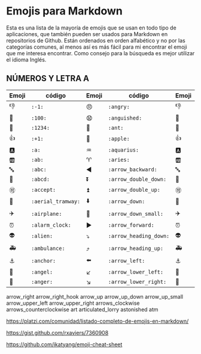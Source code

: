 # Emojis para Markdown

Esta es una lista de la mayoría de emojis que se usan en todo tipo de aplicaciones, que también pueden ser usados para Markdown en repositorios de Github. Están ordenados en orden alfabético y no por las categorías comunes, al menos así es más fácil para mi encontrar el emoji que me interesa encontrar. Como consejo para la búsqueda es mejor utilizar el idioma Inglés.

## NÚMEROS Y LETRA A

| Emoji  | código | Emoji  | código | Emoji  | código |
| ------------- | ------------- | ------------- | ------------- | ------------- | ------------- |
| :-1:  | `:-1:`  | :angry:  | `:angry:`  | :-1:  | `:-1:`  |
| :100:  | `:100:`  | :anguished:  | `:anguished:`  | :100:  | `:100:`  |
| :1234:  | `:1234:` | :ant:  | `:ant:` | :1234:  | `:1234:` |
| :+1: | `:+1:` | :apple: | `:apple:` | :+1: | `:+1:` |
| :a:  | `:a:`  | :aquarius:  | `:aquarius:`  | :a:  | `:a:`  |
| :ab:  | `:ab:`  | :aries:  | `:aries:`  | :ab:  | `:ab:`  |
| :abc:  | `:abc:`  | :arrow_backward:  | `:arrow_backward:`  | :abc:  | `:abc:`  |
| :abcd:  | `:abcd:`  | :arrow_double_down:  | `:arrow_double_down:`  | :abcd:  | `:abcd:`  |
| :accept:  | `:accept:`  | :arrow_double_up:  | `:arrow_double_up:`  | :accept:  | `:accept:`  |
| :aerial_tramway:  | `:aerial_tramway:` | :arrow_down:  | `:arrow_down:` | :aerial_tramway:  | `:aerial_tramway:` |
| :airplane: | `:airplane:` | :arrow_down_small: | `:arrow_down_small:` | :airplane: | `:airplane:` |
| :alarm_clock:  | `:alarm_clock:`  | :arrow_forward:  | `:arrow_forward:`  | :alarm_clock:  | `:alarm_clock:`  |
| :alien:  | `:alien:`  | :arrow_heading_down:  | `:arrow_heading_down:`  | :alien:  | `:alien:`  |
| :ambulance:  | `:ambulance:`  | :arrow_heading_up:  | `:arrow_heading_up:`  | :ambulance:  | `:ambulance:`  |
| :anchor:  | `:anchor:`  | :arrow_left:  | `:arrow_left:`  | :anchor:  | `:anchor:`  |
| :angel:  | `:angel:`  | :arrow_lower_left:  | `:arrow_lower_left:`  | :angel:  | `:angel:`  |
| :anger:  | `:anger:`  | :arrow_lower_right:  | `:arrow_lower_right:`  | :anger:  | `:anger:`  |
arrow_right
arrow_right_hook
arrow_up
arrow_up_down
arrow_up_small
arrow_upper_left
arrow_upper_right
arrows_clockwise
arrows_counterclockwise
art
articulated_lorry
astonished
atm

https://platzi.com/comunidad/listado-completo-de-emojis-en-markdown/

https://gist.github.com/rxaviers/7360908

https://github.com/ikatyang/emoji-cheat-sheet
